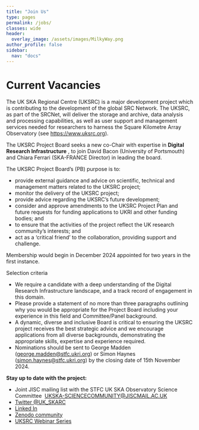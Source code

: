 ```yaml
---
title: "Join Us"
type: pages
permalink: /jobs/
classes: wide
header:
  overlay_image: /assets/images/MilkyWay.png
author_profile: false
sidebar: 
  nav: "docs"
---
```

# Current Vacancies
The UK SKA Regional Centre (UKSRC) is a major development project which is contributing to the development of the global SRC Network. The UKSRC, as part of the SRCNet, will deliver the storage and archive, data analysis and processing capabilities, as well as user support and management services needed for researchers to harness the Square Kilometre Array Observatory  (see https://www.uksrc.org).

The UKSRC Project Board seeks a new co-Chair with expertise in **Digital Research Infrastructure** , to join David Bacon (University of Portsmouth) and Chiara Ferrari (SKA-FRANCE Director) in leading the board.
 

The UKSRC Project Board’s (PB) purpose is to:
- provide external guidance and advice on scientific, technical and management matters related to the UKSRC project;
- monitor the delivery of the UKSRC project;
- provide advice regarding the UKSRC’s future development;
- consider and approve amendments to the UKSRC Project Plan and future requests for funding applications to UKRI and other funding bodies; and
- to ensure that the activities of the project reflect the UK research community’s interests; and
- act as a ‘critical friend’ to the collaboration, providing support and challenge.

Membership would begin in December 2024 appointed for two years in the first instance.

Selection criteria 
* We require a candidate with a deep understanding of the Digital Research Infrastructure landscape, and a track record of engagement in this domain.
* Please provide a statement of no more than three paragraphs outlining why you would be appropriate for the Project Board including your experience in this field and Committee/Panel background.
* A dynamic, diverse and inclusive Board is critical to ensuring the UKSRC project receives the best strategic advice and we encourage applications from all diverse backgrounds, demonstrating the appropriate skills, expertise and experience required.
* Nominations should be sent to George Madden (george.madden@stfc.ukri.org) or Simon Haynes (simon.haynes@stfc.ukri.org) by the closing date of 15th November 2024.

 

**Stay up to date with the project:**
* Joint JISC mailing list with the STFC UK SKA Observatory Science Committee ​
[UKSKA-SCIENCECOMMUNITY@JISCMAIL.AC.UK](https://www.jiscmail.ac.uk/cgi-bin/wa-jisc.exe?A0=UKSKA-SCIENCECOMMUNITY)
* [Twitter @UK_SKARC](https://twitter.com/UK_SKARC)
* [Linked In](https://www.linkedin.com/company/uk-ska-regional-centre-uksrc)
* [Zenodo community](https://zenodo.org/communities/uk_skarc/?page=1&size=20)
* [UKSRC Webinar Series](https://uksrc.github.io/webinar-series/)
